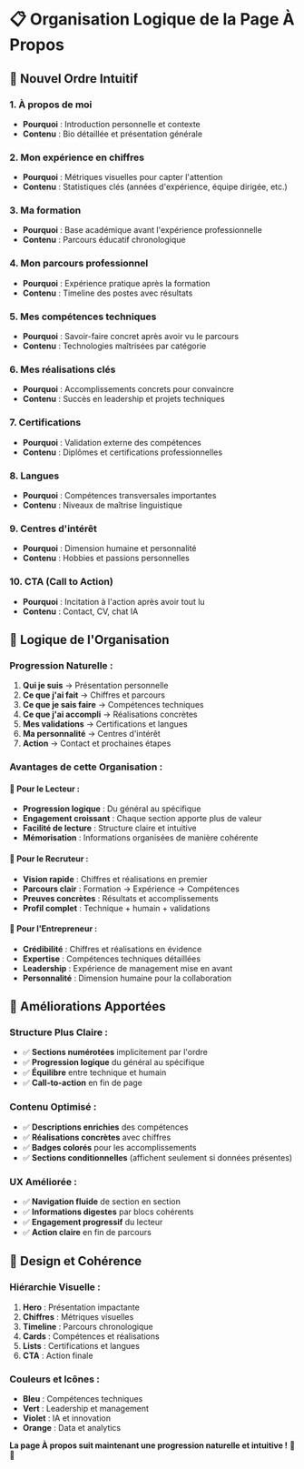 # 📋 Organisation Logique de la Page À Propos

## 🎯 Nouvel Ordre Intuitif

### **1. À propos de moi** 
- **Pourquoi** : Introduction personnelle et contexte
- **Contenu** : Bio détaillée et présentation générale

### **2. Mon expérience en chiffres**
- **Pourquoi** : Métriques visuelles pour capter l'attention
- **Contenu** : Statistiques clés (années d'expérience, équipe dirigée, etc.)

### **3. Ma formation**
- **Pourquoi** : Base académique avant l'expérience professionnelle
- **Contenu** : Parcours éducatif chronologique

### **4. Mon parcours professionnel**
- **Pourquoi** : Expérience pratique après la formation
- **Contenu** : Timeline des postes avec résultats

### **5. Mes compétences techniques**
- **Pourquoi** : Savoir-faire concret après avoir vu le parcours
- **Contenu** : Technologies maîtrisées par catégorie

### **6. Mes réalisations clés**
- **Pourquoi** : Accomplissements concrets pour convaincre
- **Contenu** : Succès en leadership et projets techniques

### **7. Certifications**
- **Pourquoi** : Validation externe des compétences
- **Contenu** : Diplômes et certifications professionnelles

### **8. Langues**
- **Pourquoi** : Compétences transversales importantes
- **Contenu** : Niveaux de maîtrise linguistique

### **9. Centres d'intérêt**
- **Pourquoi** : Dimension humaine et personnalité
- **Contenu** : Hobbies et passions personnelles

### **10. CTA (Call to Action)**
- **Pourquoi** : Incitation à l'action après avoir tout lu
- **Contenu** : Contact, CV, chat IA

## 🧠 Logique de l'Organisation

### **Progression Naturelle :**
1. **Qui je suis** → Présentation personnelle
2. **Ce que j'ai fait** → Chiffres et parcours
3. **Ce que je sais faire** → Compétences techniques
4. **Ce que j'ai accompli** → Réalisations concrètes
5. **Mes validations** → Certifications et langues
6. **Ma personnalité** → Centres d'intérêt
7. **Action** → Contact et prochaines étapes

### **Avantages de cette Organisation :**

#### **📖 Pour le Lecteur :**
- **Progression logique** : Du général au spécifique
- **Engagement croissant** : Chaque section apporte plus de valeur
- **Facilité de lecture** : Structure claire et intuitive
- **Mémorisation** : Informations organisées de manière cohérente

#### **🎯 Pour le Recruteur :**
- **Vision rapide** : Chiffres et réalisations en premier
- **Parcours clair** : Formation → Expérience → Compétences
- **Preuves concrètes** : Résultats et accomplissements
- **Profil complet** : Technique + humain + validations

#### **💼 Pour l'Entrepreneur :**
- **Crédibilité** : Chiffres et réalisations en évidence
- **Expertise** : Compétences techniques détaillées
- **Leadership** : Expérience de management mise en avant
- **Personnalité** : Dimension humaine pour la collaboration

## 🔄 Améliorations Apportées

### **Structure Plus Claire :**
- ✅ **Sections numérotées** implicitement par l'ordre
- ✅ **Progression logique** du général au spécifique
- ✅ **Équilibre** entre technique et humain
- ✅ **Call-to-action** en fin de page

### **Contenu Optimisé :**
- ✅ **Descriptions enrichies** des compétences
- ✅ **Réalisations concrètes** avec chiffres
- ✅ **Badges colorés** pour les accomplissements
- ✅ **Sections conditionnelles** (affichent seulement si données présentes)

### **UX Améliorée :**
- ✅ **Navigation fluide** de section en section
- ✅ **Informations digestes** par blocs cohérents
- ✅ **Engagement progressif** du lecteur
- ✅ **Action claire** en fin de parcours

## 🎨 Design et Cohérence

### **Hiérarchie Visuelle :**
1. **Hero** : Présentation impactante
2. **Chiffres** : Métriques visuelles
3. **Timeline** : Parcours chronologique
4. **Cards** : Compétences et réalisations
5. **Lists** : Certifications et langues
6. **CTA** : Action finale

### **Couleurs et Icônes :**
- **Bleu** : Compétences techniques
- **Vert** : Leadership et management
- **Violet** : IA et innovation
- **Orange** : Data et analytics

**La page À propos suit maintenant une progression naturelle et intuitive !** 🚀✨
